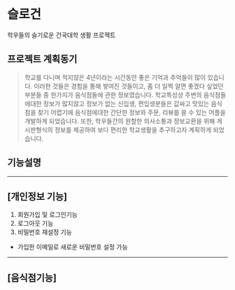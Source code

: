 # 슬로건
학우들의 슬기로운 건국대학 생활 프로젝트

## 프로젝트 계획동기
> 학교를 다니며 적지않은 4년이라는 시간동안 좋은 기억과 추억들이 많이 있습니다.
> 이러한 것들은 경험을 통해 쌓여진 것들이고, 좀 더 일찍 알면 좋겠다 싶었던 부분들 중 한가지가 음식점들에 관한 정보였습니다.
> 학교특성상 주변의 음식점들에대한 정보가 많지않고 정보가 없는 신입생, 편입생분들은 값싸고 맛있는 음식점을 찾기 어렵기에 
> 음식점에대한 간단한 정보와 주문, 리뷰를 쓸 수 있는 어플을 개발하게 되었습니다. 
> 또한, 학우들간의 원할한 의사소통과 정보교환을 위해 게시판형식의 정보를 제공하여 보다 편리한 학교생활을 추구하고자 계획하게 되었습니다.

## 기능설명 
-----------
[개인정보 기능] 
--------------
1. 회원가입 및 로그인기능
2. 로그아웃 기능
3. 비밀번호 재설정 기능 
  - 가입한 이메일로 새로운 비밀번호 설정 가능
---------------
[음식점기능]
-------------------
